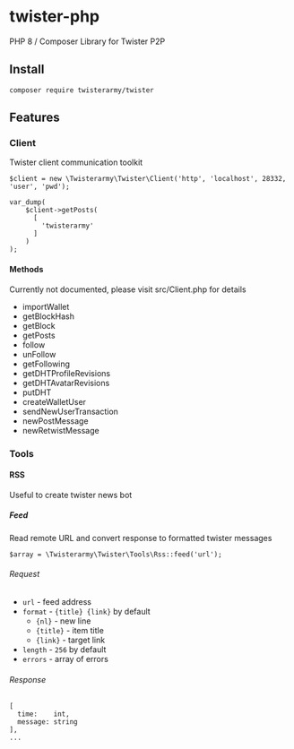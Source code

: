 # twister-php

PHP 8 / Composer Library for Twister P2P

## Install

`composer require twisterarmy/twister`

## Features

### Client

Twister client communication toolkit

```
$client = new \Twisterarmy\Twister\Client('http', 'localhost', 28332, 'user', 'pwd');

var_dump(
    $client->getPosts(
      [
        'twisterarmy'
      ]
    )
);
```

#### Methods

Currently not documented, please visit src/Client.php for details

* importWallet
* getBlockHash
* getBlock
* getPosts
* follow
* unFollow
* getFollowing
* getDHTProfileRevisions
* getDHTAvatarRevisions
* putDHT
* createWalletUser
* sendNewUserTransaction
* newPostMessage
* newRetwistMessage

### Tools

#### RSS

Useful to create twister news bot

##### Feed

Read remote URL and convert response to formatted twister messages

```
$array = \Twisterarmy\Twister\Tools\Rss::feed('url');
```

###### Request

* `url` - feed address
* `format` - `{title} {link}` by default
  + `{nl}` - new line
  + `{title}` - item title
  + `{link}` - target link
* `length` - `256` by default
* `errors` - array of errors

###### Response

```
[
  time:    int,
  message: string
],
...
```